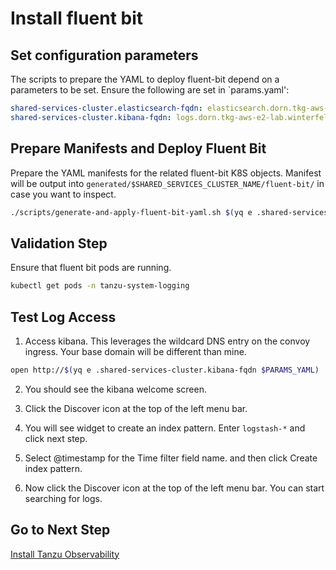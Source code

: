 # Install fluent bit

## Set configuration parameters

The scripts to prepare the YAML to deploy fluent-bit depend on a parameters to be set.  Ensure the following are set in `params.yaml':

```yaml
shared-services-cluster.elasticsearch-fqdn: elasticsearch.dorn.tkg-aws-e2-lab.winterfell.live
shared-services-cluster.kibana-fqdn: logs.dorn.tkg-aws-e2-lab.winterfell.live
```

## Prepare Manifests and Deploy Fluent Bit

Prepare the YAML manifests for the related fluent-bit K8S objects.  Manifest will be output into `generated/$SHARED_SERVICES_CLUSTER_NAME/fluent-bit/` in case you want to inspect.

```bash
./scripts/generate-and-apply-fluent-bit-yaml.sh $(yq e .shared-services-cluster.name $PARAMS_YAML)
```

## Validation Step

Ensure that fluent bit pods are running.

```bash
kubectl get pods -n tanzu-system-logging
```

## Test Log Access

1. Access kibana. This leverages the wildcard DNS entry on the convoy ingress. Your base domain will be different than mine.

```bash
open http://$(yq e .shared-services-cluster.kibana-fqdn $PARAMS_YAML)
```

2. You should see the kibana welcome screen.

3. Click the Discover icon at the top of the left menu bar.

4. You will see widget to create an index pattern. Enter `logstash-*` and click next step.

5. Select @timestamp for the Time filter field name. and then click Create index pattern.

6. Now click the Discover icon at the top of the left menu bar. You can start searching for logs.

## Go to Next Step

[Install Tanzu Observability](08_to_ssc.md)
